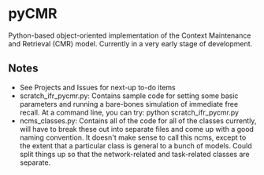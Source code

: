 # pyCMR

Python-based object-oriented implementation of the Context Maintenance and Retrieval (CMR) model.  Currently in a very early stage of development.

## Notes
* See Projects and Issues for next-up to-do items
* scratch_ifr_pycmr.py: Contains sample code for setting some basic parameters and running a bare-bones simulation of immediate free recall.  At a command line, you can try: python scratch_ifr_pycmr.py
* ncms_classes.py: Contains all of the code for all of the classes currently, will have to break these out into separate files and come up with a good naming convention. It doesn't make sense to call this ncms, except to the extent that a particular class is general to a bunch of models.  Could split things up so that the network-related and task-related classes are separate.
